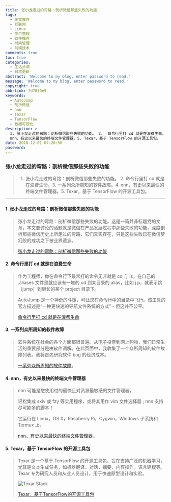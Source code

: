 ```yaml
---
title: 张小龙走过的弯路：剖析微信那些失败的功能
tags:
  - 美文推荐
  - 互联网
  - Linux
  - 项目管理
  - 软件推荐
  - 时间管理
  - 前端技术
comments: true
toc: true
categories:
  - 生活点滴
  - 日常更新
abstract: 'Welcome to my blog, enter password to read.'
message: 'Welcome to my blog, enter password to read.'
copyright: true
abbrlink: 7d78f9e9
keywords:
  - AutoJump
  - 剖析微信
  - nnn
  - Texar
  - TensorFlow
  - 数据可视化
description: >-
  1. 张小龙走过的弯路：剖析微信那些失败的功能。 2.  命令行里打 cd 就是在浪费生命。3. 一系列众所周知的软件故障。4.
  nnn，有史以来最快的终端文件管理器。5. Texar，基于 TensorFlow 的开源工具包。
date: 2018-12-01 07:20:50
password:
---
```

<script type="text/javascript" src="/js/src/bai.js"></script>

### 张小龙走过的弯路：剖析微信那些失败的功能
>  1. 张小龙走过的弯路：剖析微信那些失败的功能。 2.  命令行里打 cd 就是在浪费生命。3. 一系列众所周知的软件故障。4. nnn，有史以来最快的终端文件管理器。5. Texar，基于 TensorFlow 的开源工具包。

---
#### 1. 张小龙走过的弯路：剖析微信那些失败的功能
> 张小龙走过的弯路：剖析微信那些失败的功能。这是一篇并非标题党的文章，本文要讨论的话题就是微信在产品发展过程中那些失败的功能，深度剖析那些微信历史上所走过的弯路，它们真实存在，只是这些失败已在微信梦幻般的成功之下被业界遗忘。
>
> [张小龙走过的弯路：剖析微信那些失败的功能](http://www.tmtpost.com/3616844.html)

#### 2. 命令行里打 cd 就是在浪费生命
> 作为工程师，你在命令行下最常打的命令无非就是 cd 与 ls。在自己的 .aliases 文件里就应该有一堆的 cd 到某目录的 alias，比如 j p，就表示跳（jump）到很长的某个 project 目录下。
>
> AutoJump 是一个神奇的斗篷，可让您在命令行中的目录中飞行。该工具的官方描述是“一种更快速的导航文件系统的方式” - 但这并不公平。
>
> [命令行里打 cd 就是在浪费生命](https://olivierlacan.com/posts/cd-is-wasting-your-time/)

#### 3. 一系列众所周知的软件故障
> 软件系统在社会的各个方面都很普遍。从电子投票到网上购物，我们日常生活的重要部分是由软件调解。在此页面中，我收集了一个众所周知的软件故障列表。我将首先研究软件 bug 的经济成本。
>
> [一系列众所周知的软件故障](http://www.cse.psu.edu/~gxt29/bug/softwarebug.html)。

#### 4. nnn，有史以来最快的终端文件管理器
> nnn 可能是您使用过的最快且对资源最敏感的文件管理器，
>
> 轻松集成 sxiv 或 fzy 等实用程序，或将其用作 vim 文件选择器 ; nnn 支持尽可能多的脚本！
>
> 它运行在 Linux，OS X，Raspberry Pi，Cygwin，Windows 子系统和 Termux 上。
>
> [nnn，有史以来最快的终端文件管理器](https://github.com/jarun/nnn)。

#### 5. Texar，基于 TensorFlow 的开源工具包
> Texar 是一个基于 TensorFlow 的开源工具包，旨在支持广泛的机器学习，尤其是文本生成任务，如机器翻译，对话，摘要，内容操作，语言建模等。Texar 专为研究人员和从业人员设计，用于快速原型设计和实验。
>
> ![Texar Stack](https://wx2.sinaimg.cn/large/006tNbRwgy1fxqv092y4oj31dy0n8dhx.jpg)
>
> [Texar，基于TensorFlow的开源工具包](https://github.com/asyml/texar)



